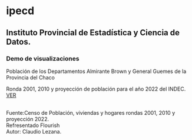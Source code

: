 <h1> ipecd</h1>

<h2>Instituto Provincial de Estadística y Ciencia de Datos.</h2>

<h3>Demo de visualizaciones</h3>

<p> Población de los Departamentos Almirante Brown y General Guemes de la Provincia del Chaco  
  
  Ronda 2001, 2010 y proyección de población para el año 2022 del INDEC. [VER](https://cdlezana.github.io/ipecd/Poblac_RM_FL.html)</p>  
  Fuente:Censo de Población, viviendas y hogares rondas 2001, 2010 y proyección 2022.  
  Refresentado Flourish  
  Autor: Claudio Lezana.
